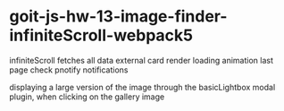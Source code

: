 # goit-js-hw-13-image-finder-infiniteScroll-webpack5

infiniteScroll fetches all data
external card render
loading animation
last page check
pnotify notifications

displaying a large version of the image through the basicLightbox modal plugin, when clicking on the gallery image